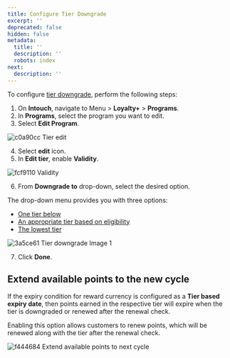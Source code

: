 ```yaml
---
title: Configure Tier Downgrade
excerpt: ''
deprecated: false
hidden: false
metadata:
  title: ''
  description: ''
  robots: index
next:
  description: ''
---
```

To configure [tier downgrade](https://docs.capillarytech.com/docs/tier-downgrade-renewal#tier-downgrade), perform the following steps:

1. On **Intouch**, navigate to Menu > **Loyalty+** > **Programs**.
2. In **Programs**, select the program you want to edit.
3. Select **Edit Program**.

![c0a90cc Tier edit](https://files.readme.io/c0a90cc-Tier_edit.png)

4. Select **edit** icon.
5. In **Edit tier**, enable **Validity**.

![fcf9110 Validity](https://files.readme.io/fcf9110-Validity.png)

6. From **Downgrade to** drop-down, select the desired option.

The drop-down menu provides you with three options:

* [One tier below](https://docs.capillarytech.com/docs/tier-downgrade-renewal#one-tier-below)
* [An appropriate tier based on eligibility](https://docs.capillarytech.com/docs/tier-downgrade-renewal#an-appropriate-tier-based-on-eligibility)
* [The lowest tier](https://docs.capillarytech.com/docs/tier-downgrade-renewal#the-lowest-tier)

![3a5ce61 Tier downgrade Image 1](https://files.readme.io/3a5ce61-Tier_downgrade_Image_1.png)

7. Click **Done**.

## Extend available points to the new cycle

If the expiry condition for reward currency is configured as a **Tier based expiry date**, then points earned in the respective tier will expire when the tier is downgraded or renewed after the renewal check.

Enabling this option allows customers to renew points, which will be renewed along with the tier after the renewal check.

![f444684 Extend available points to next cycle](https://files.readme.io/f444684-Extend_available_points_to_next_cycle.png)
